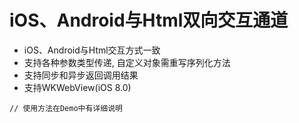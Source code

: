 # iOS、Android与Html双向交互通道

* iOS、Android与Html交互方式一致
* 支持各种参数类型传递, 自定义对象需重写序列化方法
* 支持同步和异步返回调用结果
* 支持WKWebView(iOS 8.0)

```
// 使用方法在Demo中有详细说明
```
